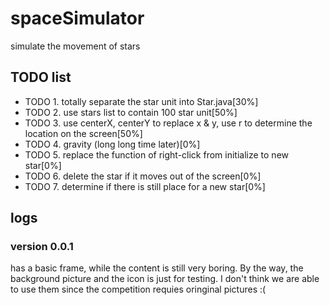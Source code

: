 # spaceSimulator<pr>
simulate the movement of stars<pr>
<pr>
## TODO list<pr>
 * TODO 1. totally separate the star unit into Star.java[30%]
 * TODO 2. use stars list to contain 100 star unit[50%]
 * TODO 3. use centerX, centerY to replace x & y, use r to determine the location on the screen[50%]
 * TODO 4. gravity (long long time later)[0%]
 * TODO 5. replace the function of right-click from initialize to new star[0%]
 * TODO 6. delete the star if it moves out of the screen[0%]
 * TODO 7. determine if there is still place for a new star[0%]
## logs<pr>
### version 0.0.1<pr>
has a basic frame, while the content is still very boring. By the way, the background picture and the icon is just for testing.<pr>
I don't think we are able to use them since the competition requies oringinal pictures :(
